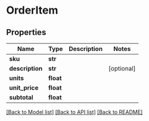 # OrderItem

## Properties
Name | Type | Description | Notes
------------ | ------------- | ------------- | -------------
**sku** | **str** |  | 
**description** | **str** |  | [optional] 
**units** | **float** |  | 
**unit_price** | **float** |  | 
**subtotal** | **float** |  | 

[[Back to Model list]](../README.md#documentation-for-models) [[Back to API list]](../README.md#documentation-for-api-endpoints) [[Back to README]](../README.md)


